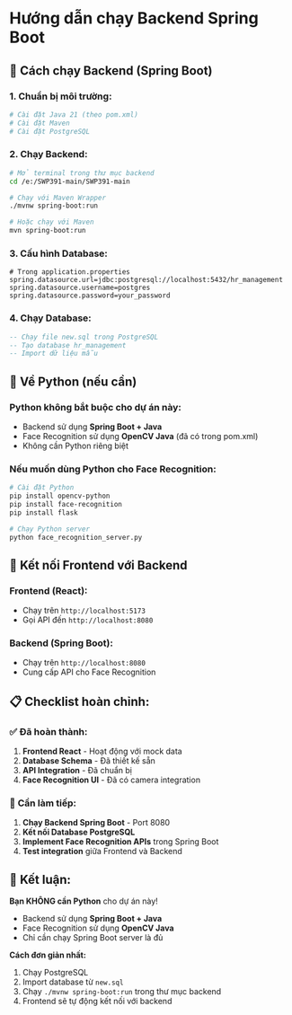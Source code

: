 # Hướng dẫn chạy Backend Spring Boot

## 🚀 Cách chạy Backend (Spring Boot)

### 1. **Chuẩn bị môi trường:**
```bash
# Cài đặt Java 21 (theo pom.xml)
# Cài đặt Maven
# Cài đặt PostgreSQL
```

### 2. **Chạy Backend:**
```bash
# Mở terminal trong thư mục backend
cd /e:/SWP391-main/SWP391-main

# Chạy với Maven Wrapper
./mvnw spring-boot:run

# Hoặc chạy với Maven
mvn spring-boot:run
```

### 3. **Cấu hình Database:**
```properties
# Trong application.properties
spring.datasource.url=jdbc:postgresql://localhost:5432/hr_management
spring.datasource.username=postgres
spring.datasource.password=your_password
```

### 4. **Chạy Database:**
```sql
-- Chạy file new.sql trong PostgreSQL
-- Tạo database hr_management
-- Import dữ liệu mẫu
```

## 🐍 Về Python (nếu cần)

### **Python không bắt buộc cho dự án này:**
- Backend sử dụng **Spring Boot + Java**
- Face Recognition sử dụng **OpenCV Java** (đã có trong pom.xml)
- Không cần Python riêng biệt

### **Nếu muốn dùng Python cho Face Recognition:**
```bash
# Cài đặt Python
pip install opencv-python
pip install face-recognition
pip install flask

# Chạy Python server
python face_recognition_server.py
```

## 🔗 Kết nối Frontend với Backend

### **Frontend (React):**
- Chạy trên `http://localhost:5173`
- Gọi API đến `http://localhost:8080`

### **Backend (Spring Boot):**
- Chạy trên `http://localhost:8080`
- Cung cấp API cho Face Recognition

## 📋 Checklist hoàn chỉnh:

### ✅ **Đã hoàn thành:**
1. **Frontend React** - Hoạt động với mock data
2. **Database Schema** - Đã thiết kế sẵn
3. **API Integration** - Đã chuẩn bị
4. **Face Recognition UI** - Đã có camera integration

### 🔄 **Cần làm tiếp:**
1. **Chạy Backend Spring Boot** - Port 8080
2. **Kết nối Database PostgreSQL**
3. **Implement Face Recognition APIs** trong Spring Boot
4. **Test integration** giữa Frontend và Backend

## 🎯 Kết luận:

**Bạn KHÔNG cần Python** cho dự án này! 
- Backend sử dụng **Spring Boot + Java**
- Face Recognition sử dụng **OpenCV Java**
- Chỉ cần chạy Spring Boot server là đủ

**Cách đơn giản nhất:**
1. Chạy PostgreSQL
2. Import database từ `new.sql`
3. Chạy `./mvnw spring-boot:run` trong thư mục backend
4. Frontend sẽ tự động kết nối với backend
